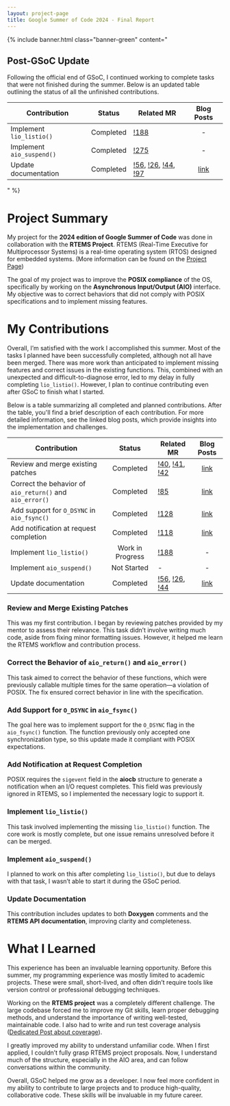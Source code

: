 ```yaml
---
layout: project-page
title: Google Summer of Code 2024 - Final Report
---
```


{%
include banner.html
class="banner-green"
content="
## Post-GSoC Update

Following the official end of GSoC, I continued working to complete tasks that were not finished during the summer. Below is an updated table outlining the status of all the unfinished contributions.

| Contribution                      | Status     | Related MR                                                                                       | Blog Posts |
|----------------------------------|:----------:|--------------------------------------------------------------------------------------------------|:----------:|
| Implement `lio_listio()`         | Completed  | [!188](https://gitlab.rtems.org/rtems/rtos/rtems/-/merge_requests/188)                           | -          |
| Implement `aio_suspend()`        | Completed  | [!275](https://gitlab.rtems.org/rtems/rtos/rtems/-/merge_requests/275)                           | -          |
| Update documentation             | Completed  | [!56](https://gitlab.rtems.org/rtems/rtos/rtems/-/merge_requests/56), [!26](https://gitlab.rtems.org/rtems/docs/rtems-docs/-/merge_requests/26), [!44](https://gitlab.rtems.org/rtems/docs/rtems-docs/-/merge_requests/44), [!97](https://gitlab.rtems.org/rtems/docs/rtems-docs/-/merge_requests/97) | [link](https://alessandronardin.github.io/gsoc/2024/06/11/docs_update/) |
"
%}

# Project Summary

My project for the **2024 edition of Google Summer of Code** was done in collaboration with the **RTEMS Project**. RTEMS (Real-Time Executive for Multiprocessor Systems) is a real-time operating system (RTOS) designed for embedded systems. (More information can be found on the [Project Page](https://www.rtems.org/))

The goal of my project was to improve the **POSIX compliance** of the OS, specifically by working on the **Asynchronous Input/Output (AIO)** interface. My objective was to correct behaviors that did not comply with POSIX specifications and to implement missing features.

# My Contributions

Overall, I’m satisfied with the work I accomplished this summer. Most of the tasks I planned have been successfully completed, although not all have been merged. There was more work than anticipated to implement missing features and correct issues in the existing functions. This, combined with an unexpected and difficult-to-diagnose error, led to my delay in fully completing `lio_listio()`. However, I plan to continue contributing even after GSoC to finish what I started.

Below is a table summarizing all completed and planned contributions. After the table, you'll find a brief description of each contribution. For more detailed information, see the linked blog posts, which provide insights into the implementation and challenges.

| Contribution                      | Status         | Related MR                                                                                       | Blog Posts |
|----------------------------------|:--------------:|--------------------------------------------------------------------------------------------------|:----------:|
| Review and merge existing patches| Completed      | [!40](https://gitlab.rtems.org/rtems/rtos/rtems/-/merge_requests/40), [!41](https://gitlab.rtems.org/rtems/rtos/rtems/-/merge_requests/41), [!42](https://gitlab.rtems.org/rtems/rtos/rtems/-/merge_requests/42) | [link](https://alessandronardin.github.io/gsoc/2024/06/04/patch_review/) |
| Correct the behavior of `aio_return()` and `aio_error()` | Completed | [!85](https://gitlab.rtems.org/rtems/rtos/rtems/-/merge_requests/85) | [link](https://alessandronardin.github.io/gsoc/2024/06/25/error_return_correction/) |
| Add support for `O_DSYNC` in `aio_fsync()` | Completed | [!128](https://gitlab.rtems.org/rtems/rtos/rtems/-/merge_requests/128) | [link](https://alessandronardin.github.io/gsoc/2024/08/02/dsync/) |
| Add notification at request completion | Completed | [!118](https://gitlab.rtems.org/rtems/rtos/rtems/-/merge_requests/118) | [link](https://alessandronardin.github.io/gsoc/2024/07/24/notification/) |
| Implement `lio_listio()`         | Work in Progress | [!188](https://gitlab.rtems.org/rtems/rtos/rtems/-/merge_requests/188) | - |
| Implement `aio_suspend()`        | Not Started    | -                                                                                                | - |
| Update documentation             | Completed      | [!56](https://gitlab.rtems.org/rtems/rtos/rtems/-/merge_requests/56), [!26](https://gitlab.rtems.org/rtems/docs/rtems-docs/-/merge_requests/26), [!44](https://gitlab.rtems.org/rtems/docs/rtems-docs/-/merge_requests/44) | [link](https://alessandronardin.github.io/gsoc/2024/06/11/docs_update/) |

### Review and Merge Existing Patches

This was my first contribution. I began by reviewing patches provided by my mentor to assess their relevance. This task didn’t involve writing much code, aside from fixing minor formatting issues. However, it helped me learn the RTEMS workflow and contribution process.

### Correct the Behavior of `aio_return()` and `aio_error()`

This task aimed to correct the behavior of these functions, which were previously callable multiple times for the same operation—a violation of POSIX. The fix ensured correct behavior in line with the specification.

### Add Support for `O_DSYNC` in `aio_fsync()`

The goal here was to implement support for the `O_DSYNC` flag in the `aio_fsync()` function. The function previously only accepted one synchronization type, so this update made it compliant with POSIX expectations.

### Add Notification at Request Completion

POSIX requires the `sigevent` field in the **aiocb** structure to generate a notification when an I/O request completes. This field was previously ignored in RTEMS, so I implemented the necessary logic to support it.

### Implement `lio_listio()`

This task involved implementing the missing `lio_listio()` function. The core work is mostly complete, but one issue remains unresolved before it can be merged.

### Implement `aio_suspend()`

I planned to work on this after completing `lio_listio()`, but due to delays with that task, I wasn’t able to start it during the GSoC period.

### Update Documentation

This contribution includes updates to both **Doxygen** comments and the **RTEMS API documentation**, improving clarity and completeness.

# What I Learned

This experience has been an invaluable learning opportunity. Before this summer, my programming experience was mostly limited to academic projects. These were small, short-lived, and often didn’t require tools like version control or professional debugging techniques.

Working on the **RTEMS project** was a completely different challenge. The large codebase forced me to improve my Git skills, learn proper debugging methods, and understand the importance of writing well-tested, maintainable code. I also had to write and run test coverage analysis ([Dedicated Post about coverage](https://alessandronardin.github.io/gsoc/2024/08/02/coverage/)).

I greatly improved my ability to understand unfamiliar code. When I first applied, I couldn’t fully grasp RTEMS project proposals. Now, I understand much of the structure, especially in the AIO area, and can follow conversations within the community.

Overall, GSoC helped me grow as a developer. I now feel more confident in my ability to contribute to large projects and to produce high-quality, collaborative code. These skills will be invaluable in my future career.
